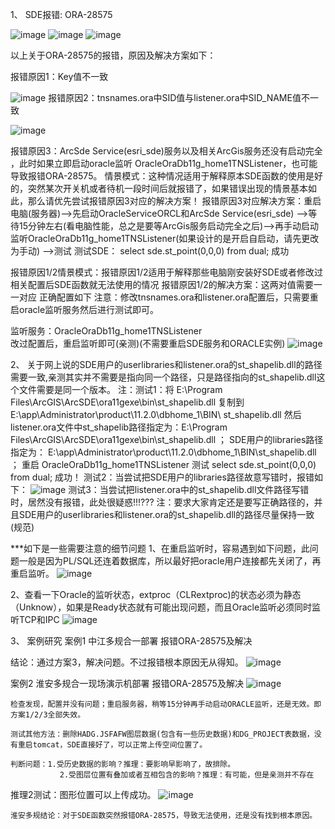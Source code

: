1、	SDE报错:  ORA-28575

 ![image](https://github.com/DistX/Learning/blob/master/oracle/doc/image/1.jpg)
 ![image](https://github.com/DistX/Learning/blob/master/oracle/doc/image/2.jpg)
 ![image](https://github.com/DistX/Learning/blob/master/oracle/doc/image/3.jpg)
 
以上关于ORA-28575的报错，原因及解决方案如下：

报错原因1：Key值不一致

 ![image](https://github.com/DistX/Learning/blob/master/oracle/doc/image/4.jpg)
报错原因2：tnsnames.ora中SID值与listener.ora中SID_NAME值不一致

 ![image](https://github.com/DistX/Learning/blob/master/oracle/doc/image/5.jpg)
 
报错原因3：ArcSde Service(esri_sde)服务以及相关ArcGis服务还没有启动完全 ，此时如果立即启动oracle监听
OracleOraDb11g_home1TNSListener，也可能导致报错ORA-28575。
情景模式：这种情况适用于解释原本SDE函数的使用是好的，突然某次开关机或者待机一段时间后就报错了，如果错误出现的情景基本如此，那么请优先尝试报错原因3对应的解决方案！
报错原因3对应解决方案：重启电脑(服务器)-->先启动OracleServiceORCL和ArcSde Service(esri_sde) -->等待15分钟左右(看电脑性能，总之是要等ArcGis服务启动完全之后)-->再手动启动监听OracleOraDb11g_home1TNSListener(如果设计的是开启自启动，请先更改为手动) -->测试
测试SDE： select sde.st_point(0,0,0) from dual;  成功


报错原因1/2情景模式：报错原因1/2适用于解释那些电脑刚安装好SDE或者修改过相关配置后SDE函数就无法使用的情况
报错原因1/2的解决方案：这两对值需要一一对应  正确配置如下
注意：修改tnsnames.ora和listener.ora配置后，只需要重启oracle监听服务然后进行测试即可。

监听服务：OracleOraDb11g_home1TNSListener     
改过配置后，重启监听即可(亲测)(不需要重启SDE服务和ORACLE实例)
 ![image](https://github.com/DistX/Learning/blob/master/oracle/doc/image/6.jpg)
 
2、	关于网上说的SDE用户的userlibraries和listener.ora的st_shapelib.dll的路径需要一致,亲测其实并不需要是指向同一个路径，只是路径指向的st_shapelib.dll这个文件需要是同一个版本。
注：测试1：将 E:\Program Files\ArcGIS\ArcSDE\ora11gexe\bin\st_shapelib.dll 复制到  
E:\app\Administrator\product\11.2.0\dbhome_1\BIN\ st_shapelib.dll  然后listener.ora文件中st_shapelib路径指定为：E:\Program Files\ArcGIS\ArcSDE\ora11gexe\bin\st_shapelib.dll  ； SDE用户的libraries路径指定为：
E:\app\Administrator\product\11.2.0\dbhome_1\BIN\st_shapelib.dll  ； 
		重启  OracleOraDb11g_home1TNSListener
		测试  select sde.st_point(0,0,0) from dual;  成功！
       测试2：当尝试把SDE用户的libraries路径故意写错时，报错如下：
 ![image](https://github.com/DistX/Learning/blob/master/oracle/doc/image/7.jpg)
测试3：当尝试把listener.ora中的st_shapelib.dll文件路径写错时，居然没有报错，此处很疑惑!!!???
注：要求大家肯定还是要写正确路径的，并且SDE用户的userlibraries和listener.ora的st_shapelib.dll的路径尽量保持一致(规范)

***如下是一些需要注意的细节问题
1、在重启监听时，容易遇到如下问题，此问题一般是因为PL/SQL还连着数据库，所以最好把oracle用户连接都先关闭了，再重启监听。
 ![image](https://github.com/DistX/Learning/blob/master/oracle/doc/image/8.jpg)
 
2、查看一下Oracle的监听状态，extproc（CLRextproc)的状态必须为静态（Unknow），如果是Ready状态就有可能出现问题，而且Oracle监听必须同时监听TCP和IPC
 ![image](https://github.com/DistX/Learning/blob/master/oracle/doc/image/9.jpg)
 
3、	案例研究
案例1  中江多规合一部署  报错ORA-28575及解决
 
结论：通过方案3，解决问题。不过报错根本原因无从得知。
 ![image](https://github.com/DistX/Learning/blob/master/oracle/doc/image/10.jpg)
 
案例2  淮安多规合一现场演示机部署  报错ORA-28575及解决
 ![image](https://github.com/DistX/Learning/blob/master/oracle/doc/image/11.jpg)
 
	检查发现，配置并没有问题；重启服务器，稍等15分钟再手动启动ORACLE监听，还是无效。即方案1/2/3全部失效。

	测试其他方法：删除HADG.JSFAFW图层数据(包含有一些历史数据)和DG_PROJECT表数据，没有重启tomcat，SDE直接好了，可以正常上传空间位置了。
	
	判断问题：1.受历史数据的影响？推理：要影响早影响了，故排除。
			   2.受图层位置有叠加或者互相包含的影响？推理：有可能，但是亲测并不存在









推理2测试：图形位置可以上传成功。
 ![image](https://github.com/DistX/Learning/blob/master/oracle/doc/image/12.jpg)
 
	淮安多规结论：对于SDE函数突然报错ORA-28575，导致无法使用，还是没有找到根本原因。

